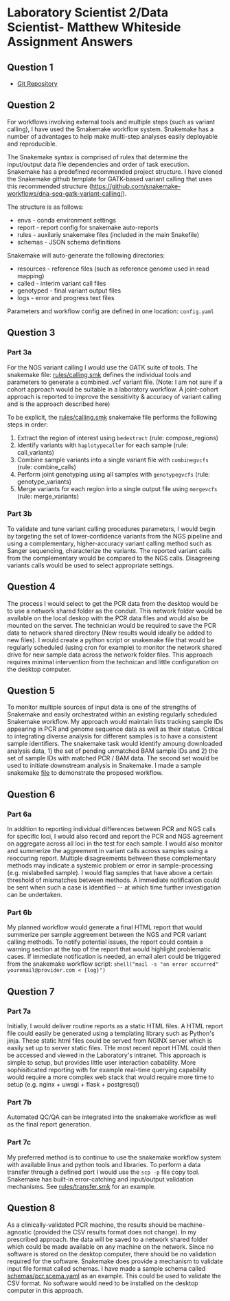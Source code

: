 # Laboratory Scientist 2/Data Scientist- Matthew Whiteside Assignment Answers 

## Question 1

* [Git Repository](https://github.com/mwhitesi/apl_assignment)


## Question 2

For workflows involving external tools and multiple steps (such as variant calling), I have used the Smakemake workflow system. Snakemake has a number of 
advantages to help make multi-step analyses easily deployable and reproducible.

The Snakemake syntax is comprised of rules that determine the input/output data file dependencies and order of task execution. Snakemake has a predefined recommended project structure. I have cloned the Snakemake github template for GATK-based variant calling that uses this recommended structure (https://github.com/snakemake-workflows/dna-seq-gatk-variant-calling/).

The structure is as follows:

* envs - conda environment settings
* report - report config for snakemake auto-reports
* rules - auxilariy snakemake files (included in the main Snakefile)
* schemas - JSON schema definitions 

Snakemake will auto-generate the following directories:

* resources - reference files (such as reference genome used in read mapping)
* called - interim variant call files 
* genotyped - final variant output files
* logs - error and progress text files

Parameters and workflow config are defined in one location: `config.yaml`

## Question 3

### Part 3a

For the NGS variant calling I would use the GATK suite of tools. The snakemake file: [rules/calling.smk](rules/calling.smk) defines the individual tools and parameters to generate a combined .vcf variant file. 
(Note: I am not sure if a cohort approach would be suitable in a laboratory workflow. A joint-cohort approach is reported to improve the sensitivity & accuracy of variant calling and is the approach described here)

To be explicit, the [rules/calling.smk](rules/calling.smk) snakemake file performs the following steps in order:  

1. Extract the region of interest using `bedextract` (rule: compose_regions)
1. Identify variants with `haplotypecaller` for each sample (rule: call_variants)
1. Combine sample variants into a single variant file with `combinegvcfs` (rule: combine_calls)
1. Perform joint genotyping using all samples with `genotypegvcfs` (rule: genotype_variants)
1. Merge variants for each region into a single output file using `mergevcfs` (rule: merge_variants)

### Part 3b

To validate and tune variant calling procedures parameters, I would begin by targeting the set of lower-confidence variants from the NGS pipeline and using a complementary, higher-accuracy variant calling method such as Sanger sequencing, characterize the variants. The reported variant calls from the complementary would be compared to the NGS calls. Disagreeing variants calls would be used to select appropriate settings.  

## Question 4

The process I would select to get the PCR data from the desktop would be to use a network shared folder as the conduit.  This network folder would be available on the local deskop with the PCR data files and would also be mounted on the server. The technician would be required to save the PCR data to network shared directory (New results would ideally be added to new files). I would create a python script or snakemake file that would be regularly scheduled (using cron for example) to monitor the network shared drive for new sample data across the network folder files. This approach requires minimal intervention from the technican and little configuration on the desktop computer.

## Question 5

To monitor multiple sources of input data is one of the strengths of Snakemake and easily orchestrated within an existing regularly scheduled Snakemake workflow. My approach would maintain lists tracking sample IDs appearing in PCR and genome sequence data as well as their status. Critical to integrating diverse analysis for different samples is to have a consistent sample identifiers. The snakemake task would identify amoung downloaded analysis data, 1) the set of pending unmatched BAM sample IDs and 2) the set of sample IDs with matched PCR / BAM data. The second set would be used to initiate downstream analysis in Snakemake. I made a sample snakemake [file](rules/pending.smk) to demonstrate the proposed workflow.

## Question 6

### Part 6a 

In addition to reporting individual differences between PCR and NGS calls for specific loci, I would also record and report the PCR and NGS agreement on aggregate across all loci in the test for each sample. I would also monitor and summerize the aggreement in variant calls across samples using a reoccuring report. Multiple disagreements between these complementary methods may indicate a systemic problem or error in sample-processing (e.g. mislabelled sample). I would flag samples that have above a certain threshold of mismatches between methods. A immediate notification could be sent when such a case is identified -- at which time further investigation can be undertaken.

### Part 6b

My planned workflow would generate a final HTML report that would summerize per sample aggreement between the NGS and PCR variant calling methods. To notify potential issues, the report could contain a warning section at the top of the report that would highlight problematic cases. If immediate notification is needed, an email alert could be triggered from the snakemake workflow script: `shell("mail -s "an error occurred" youremail@provider.com < {log}")`

## Question 7

### Part 7a

Initially, I would deliver routine reports as a static HTML files. A HTML report file could easily be generated using a templating library such as Python's jinja. These static html files could be served from NGINX server which is easily set up to server static files. THe most recent report HTML could then be accessed and viewed in the Laboratory's intranet. This approach is simple to setup, but provides little user interaction cabability. More sophisiticated reporting with for example real-time querying capability would require a more complex web stack that would require more time to setup (e.g. nginx + uwsgi + flask + postgresql)

### Part 7b

Automated QC/QA can be integrated into the snakemake workflow as well as the final report generation. 

### Part 7c

My preferred method is to continue to use the snakemake workflow system with available linux and python tools and libraries. To perform a data transfer through a defined port I would use the `scp -p` file copy tool. Snakemake has built-in error-catching and input/output validation mechanisms. See [rules/transfer.smk](rules/transfer.smk) for an example. 

## Question 8

As a clinically-validated PCR machine, the results should be machine-agnostic (provided the CSV results format does not change). In my prescribed approach. the data will be saved to a network shared folder which could be made available on any machine on the network. Since no software is stored on the desktop computer, there should be no validation required for the software. Snakemake does provide a mechanism to validate input file format called schemas. I have made a sample schema called [schemas/pcr.scema.yaml](schemas/pcr.scema.yaml) as an example. This could be used to validate the CSV format. No software would need to be installed on the desktop computer in this approach. 





